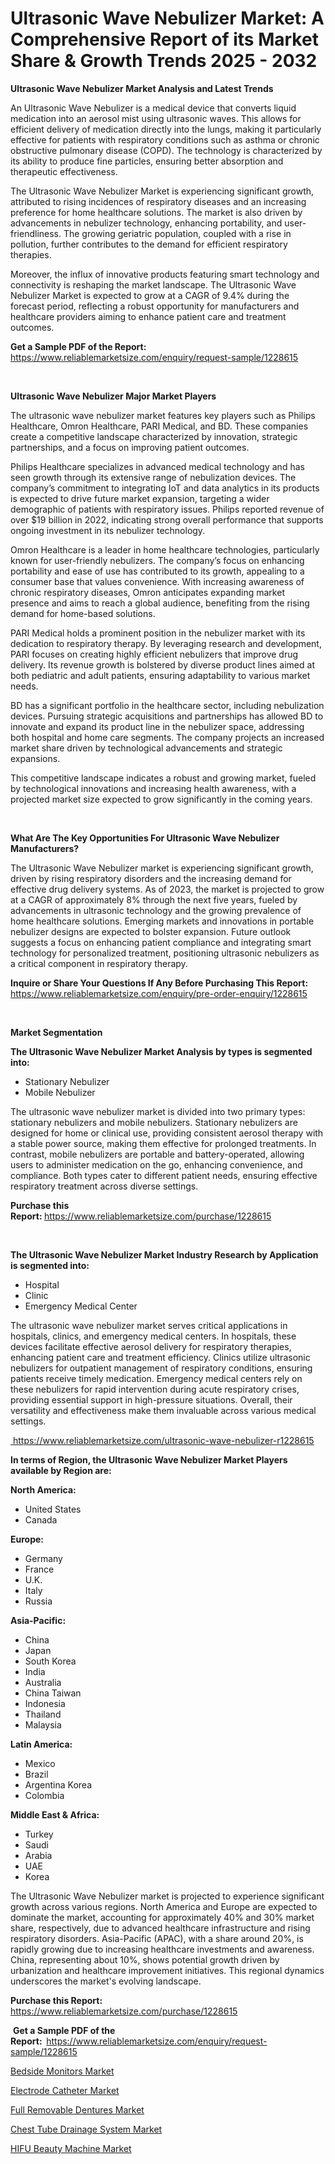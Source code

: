 <p><h1>Ultrasonic Wave Nebulizer Market: A Comprehensive Report of its Market Share & Growth Trends 2025 - 2032</h1></p><p><strong>Ultrasonic Wave Nebulizer Market Analysis and Latest Trends</strong></p>
<p><p>An Ultrasonic Wave Nebulizer is a medical device that converts liquid medication into an aerosol mist using ultrasonic waves. This allows for efficient delivery of medication directly into the lungs, making it particularly effective for patients with respiratory conditions such as asthma or chronic obstructive pulmonary disease (COPD). The technology is characterized by its ability to produce fine particles, ensuring better absorption and therapeutic effectiveness.</p><p>The Ultrasonic Wave Nebulizer Market is experiencing significant growth, attributed to rising incidences of respiratory diseases and an increasing preference for home healthcare solutions. The market is also driven by advancements in nebulizer technology, enhancing portability, and user-friendliness. The growing geriatric population, coupled with a rise in pollution, further contributes to the demand for efficient respiratory therapies.</p><p>Moreover, the influx of innovative products featuring smart technology and connectivity is reshaping the market landscape. The Ultrasonic Wave Nebulizer Market is expected to grow at a CAGR of 9.4% during the forecast period, reflecting a robust opportunity for manufacturers and healthcare providers aiming to enhance patient care and treatment outcomes.</p></p>
<p><strong>Get a Sample PDF of the Report:&nbsp;</strong> <a href="https://www.reliablemarketsize.com/enquiry/request-sample/1228615?utm_campaign=1836&utm_medium=2&utm_source=Github&utm_content=ia&utm_term=03032025&utm_id=ultrasonic-wave-nebulizer">https://www.reliablemarketsize.com/enquiry/request-sample/1228615</a></p>
<p>&nbsp;</p>
<p><strong>Ultrasonic Wave Nebulizer Major Market Players</strong></p>
<p><p>The ultrasonic wave nebulizer market features key players such as Philips Healthcare, Omron Healthcare, PARI Medical, and BD. These companies create a competitive landscape characterized by innovation, strategic partnerships, and a focus on improving patient outcomes.</p><p>Philips Healthcare specializes in advanced medical technology and has seen growth through its extensive range of nebulization devices. The company’s commitment to integrating IoT and data analytics in its products is expected to drive future market expansion, targeting a wider demographic of patients with respiratory issues. Philips reported revenue of over $19 billion in 2022, indicating strong overall performance that supports ongoing investment in its nebulizer technology.</p><p>Omron Healthcare is a leader in home healthcare technologies, particularly known for user-friendly nebulizers. The company’s focus on enhancing portability and ease of use has contributed to its growth, appealing to a consumer base that values convenience. With increasing awareness of chronic respiratory diseases, Omron anticipates expanding market presence and aims to reach a global audience, benefiting from the rising demand for home-based solutions.</p><p>PARI Medical holds a prominent position in the nebulizer market with its dedication to respiratory therapy. By leveraging research and development, PARI focuses on creating highly efficient nebulizers that improve drug delivery. Its revenue growth is bolstered by diverse product lines aimed at both pediatric and adult patients, ensuring adaptability to various market needs.</p><p>BD has a significant portfolio in the healthcare sector, including nebulization devices. Pursuing strategic acquisitions and partnerships has allowed BD to innovate and expand its product line in the nebulizer space, addressing both hospital and home care segments. The company projects an increased market share driven by technological advancements and strategic expansions.</p><p>This competitive landscape indicates a robust and growing market, fueled by technological innovations and increasing health awareness, with a projected market size expected to grow significantly in the coming years.</p></p>
<p>&nbsp;</p>
<p><strong>What Are The Key Opportunities For Ultrasonic Wave Nebulizer Manufacturers?</strong></p>
<p><p>The Ultrasonic Wave Nebulizer market is experiencing significant growth, driven by rising respiratory disorders and the increasing demand for effective drug delivery systems. As of 2023, the market is projected to grow at a CAGR of approximately 8% through the next five years, fueled by advancements in ultrasonic technology and the growing prevalence of home healthcare solutions. Emerging markets and innovations in portable nebulizer designs are expected to bolster expansion. Future outlook suggests a focus on enhancing patient compliance and integrating smart technology for personalized treatment, positioning ultrasonic nebulizers as a critical component in respiratory therapy.</p></p>
<p><strong>Inquire or Share Your Questions If Any Before Purchasing This Report:</strong> <a href="https://www.reliablemarketsize.com/enquiry/pre-order-enquiry/1228615?utm_campaign=1836&utm_medium=2&utm_source=Github&utm_content=ia&utm_term=03032025&utm_id=ultrasonic-wave-nebulizer">https://www.reliablemarketsize.com/enquiry/pre-order-enquiry/1228615</a></p>
<p>&nbsp;</p>
<p><strong>Market Segmentation</strong></p>
<p><strong>The Ultrasonic Wave Nebulizer Market Analysis by types is segmented into:</strong></p>
<p><ul><li>Stationary Nebulizer</li><li>Mobile Nebulizer</li></ul></p>
<p><p>The ultrasonic wave nebulizer market is divided into two primary types: stationary nebulizers and mobile nebulizers. Stationary nebulizers are designed for home or clinical use, providing consistent aerosol therapy with a stable power source, making them effective for prolonged treatments. In contrast, mobile nebulizers are portable and battery-operated, allowing users to administer medication on the go, enhancing convenience, and compliance. Both types cater to different patient needs, ensuring effective respiratory treatment across diverse settings.</p></p>
<p><strong>Purchase this Report:&nbsp;</strong><a href="https://www.reliablemarketsize.com/purchase/1228615?utm_campaign=1836&utm_medium=2&utm_source=Github&utm_content=ia&utm_term=03032025&utm_id=ultrasonic-wave-nebulizer">https://www.reliablemarketsize.com/purchase/1228615</a></p>
<p>&nbsp;</p>
<p><strong>The Ultrasonic Wave Nebulizer Market Industry Research by Application is segmented into:</strong></p>
<p><ul><li>Hospital</li><li>Clinic</li><li>Emergency Medical Center</li></ul></p>
<p><p>The ultrasonic wave nebulizer market serves critical applications in hospitals, clinics, and emergency medical centers. In hospitals, these devices facilitate effective aerosol delivery for respiratory therapies, enhancing patient care and treatment efficiency. Clinics utilize ultrasonic nebulizers for outpatient management of respiratory conditions, ensuring patients receive timely medication. Emergency medical centers rely on these nebulizers for rapid intervention during acute respiratory crises, providing essential support in high-pressure situations. Overall, their versatility and effectiveness make them invaluable across various medical settings.</p></p>
<p><a href="https://www.reliablemarketsize.com/ultrasonic-wave-nebulizer-r1228615?utm_campaign=1836&utm_medium=2&utm_source=Github&utm_content=ia&utm_term=03032025&utm_id=ultrasonic-wave-nebulizer">&nbsp;https://www.reliablemarketsize.com/ultrasonic-wave-nebulizer-r1228615</a></p>
<p><strong>In terms of Region, the Ultrasonic Wave Nebulizer Market Players available by Region are:</strong></p>
<p>
    <p> <strong> North America: </strong>
        <ul>
            <li>United States</li>
            <li>Canada</li>
        </ul>
        </p> 
    <p> <strong> Europe: </strong>
        <ul>
            <li>Germany</li>
            <li>France</li>
            <li>U.K.</li>
            <li>Italy</li>
            <li>Russia</li>
        </ul>
        </p> 
    <p> <strong> Asia-Pacific: </strong>
        <ul>
            <li>China</li>
            <li>Japan</li>
            <li>South Korea</li>
            <li>India</li>
            <li>Australia</li>
            <li>China Taiwan</li>
            <li>Indonesia</li>
            <li>Thailand</li>
            <li>Malaysia</li>
        </ul>
        </p> 
    <p> <strong> Latin America: </strong>
        <ul>
            <li>Mexico</li>
            <li>Brazil</li>
            <li>Argentina Korea</li>
            <li>Colombia</li>
        </ul>
        </p> 
    <p> <strong> Middle East & Africa: </strong>
        <ul>
            <li>Turkey</li>
            <li>Saudi</li>
            <li>Arabia</li>
            <li>UAE</li>
            <li>Korea</li>
        </ul>
    </p>
    </p>
<p><p>The Ultrasonic Wave Nebulizer market is projected to experience significant growth across various regions. North America and Europe are expected to dominate the market, accounting for approximately 40% and 30% market share, respectively, due to advanced healthcare infrastructure and rising respiratory disorders. Asia-Pacific (APAC), with a share around 20%, is rapidly growing due to increasing healthcare investments and awareness. China, representing about 10%, shows potential growth driven by urbanization and healthcare improvement initiatives. This regional dynamics underscores the market's evolving landscape.</p></p>
<p><strong>Purchase this Report: </strong><a href="https://www.reliablemarketsize.com/purchase/1228615?utm_campaign=1836&utm_medium=2&utm_source=Github&utm_content=ia&utm_term=03032025&utm_id=ultrasonic-wave-nebulizer">https://www.reliablemarketsize.com/purchase/1228615</a></p>
<p>&nbsp;<strong>Get a Sample PDF of the Report:&nbsp;&nbsp;</strong><a href="https://www.reliablemarketsize.com/enquiry/request-sample/1228615?utm_campaign=1836&utm_medium=2&utm_source=Github&utm_content=ia&utm_term=03032025&utm_id=ultrasonic-wave-nebulizer">https://www.reliablemarketsize.com/enquiry/request-sample/1228615</a></p>
<p><strong></strong></p>
<p><p><a href="https://github.com/klenaestien23/Market-Research-Report-List-1/blob/main/bedside-monitors-market.md?utm_campaign=1836&utm_medium=2&utm_source=Github&utm_content=ia&utm_term=03032025&utm_id=ultrasonic-wave-nebulizer">Bedside Monitors Market</a></p><p><a href="https://github.com/ishikodehira/Market-Research-Report-List-1/blob/main/electrode-catheter-market.md?utm_campaign=1836&utm_medium=2&utm_source=Github&utm_content=ia&utm_term=03032025&utm_id=ultrasonic-wave-nebulizer">Electrode Catheter Market</a></p><p><a href="https://github.com/yoshih12/Market-Research-Report-List-4/blob/main/full-removable-dentures-market.md?utm_campaign=1836&utm_medium=2&utm_source=Github&utm_content=ia&utm_term=03032025&utm_id=ultrasonic-wave-nebulizer">Full Removable Dentures Market</a></p><p><a href="https://github.com/tahjaylestro/Market-Research-Report-List-1/blob/main/chest-tube-drainage-system-market.md?utm_campaign=1836&utm_medium=2&utm_source=Github&utm_content=ia&utm_term=03032025&utm_id=ultrasonic-wave-nebulizer">Chest Tube Drainage System Market</a></p><p><a href="https://github.com/castoriffic/Market-Research-Report-List-5/blob/main/hifu-beauty-machine-market.md?utm_campaign=1836&utm_medium=2&utm_source=Github&utm_content=ia&utm_term=03032025&utm_id=ultrasonic-wave-nebulizer">HIFU Beauty Machine Market</a></p></p>
